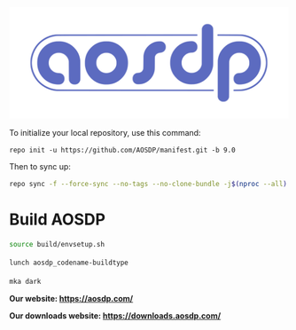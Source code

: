 <p align="center">
    <a href="#"><img src="https://raw.githubusercontent.com/AOSDP/AOSDP-assets/master/logo/PNG/logo-6.png"></a>
</p>

To initialize your local repository, use this command:

	repo init -u https://github.com/AOSDP/manifest.git -b 9.0
  
 Then to sync up:

```bash
repo sync -f --force-sync --no-tags --no-clone-bundle -j$(nproc --all)
```

Build AOSDP 
==================

```bash
source build/envsetup.sh
   
lunch aosdp_codename-buildtype
   
mka dark
```



__Our website: https://aosdp.com/__


__Our downloads website: https://downloads.aosdp.com/__
